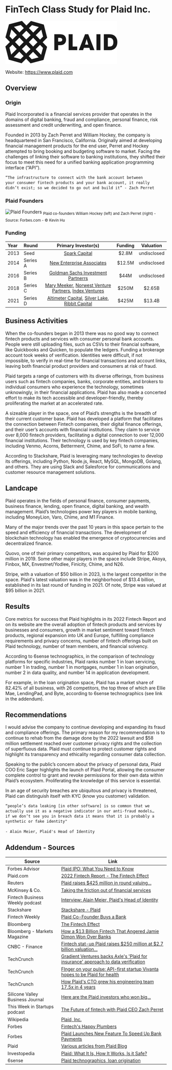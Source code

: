 # FinTech Class Study for Plaid Inc.

![test](images/350px-Plaid_logo.png)

Website: <https://www.plaid.com>

## Overview

### Origin

Plaid Incorporated is a financial services provider that operates in the domains of digital banking, fraud and compliance, personal finance, risk assessment and credit underwriting, and open finance.

Founded in 2013 by Zach Perret and William Hockey, the company is headquartered in San Francisco, California. Originally aimed at developing financial management products for the end user, Perret and Hockey attempted to bring booking and budgeting software to market. Facing the challenges of linking their software to banking institutions, they shifted their focus to meet this need for a unified banking application programming interface (“API”).

```
“The infrastructure to connect with the bank account between
your consumer fintech products and your bank account, it really
didn’t exist; so we decided to go out and build it” - Zach Perret
```

### Plaid Founders
![Plaid Founders](https://imageio.forbes.com/specials-images/imageserve/606cc07c057d1b6bbe16ce7a/Plaid-cofounders-William-Hockey-and-Zach-Perret/0x0.jpg?format=jpg&width=1440)
<sub>Plaid co-founders William Hockey (left) and Zach Perret (right) - Source: Forbes.com - © Kevin Hu</sub>

### Funding

| Year  | Round | Primary Investor(s) | Funding | Valuation |
| :------------- | :------------- | :-------------: | :-------------: | :-------------: |
|2013 | Seed| [Spark Capital](https://www.sparkcapital.com/)| $2.8M| undisclosed|
|2014 | Series A| [New Enterprise Associates](https://www.nea.com/)| $12.5M| undisclosed|
|2016 | Series B| [Goldman Sachs Investment Partnerrs](https://growth.gs.com/homepage)| $44M| undisclosed|
|2018 | Series C| [Mary Meeker](https://www.bondcap.com/partners/mary-meeker/), [Norwest Venture Partners](https://www.nvp.com/), [Index Ventures](https://www.indexventures.com/)| $250M| $2.65B|
|2021 | Series D| [Altimeter Capital](https://www.altimeter.com/home), [Silver Lake](https://www.silverlake.com/), [Ribbit Capital](https://ribbitcap.com/)| $425M| $13.4B|

## Business Activities

When the co-founders began in 2013 there was no good way to connect fintech products and services with consumer personal bank accounts. People were still uploading files, such as CSVs to their financial software, like Quickbooks and Quicken, to populate the ledgers. Funding a brokerage account took weeks of verification. Identities were difficult, if not impossible, to verify in real-time for financial transactions and account links, leaving both financial product providers and consumers at risk of fraud.

Plaid targets a range of customers with its diverse offerings, from business users such as fintech companies, banks, corporate entities, and brokers to individual consumers who experience the technology, sometimes unknowingly, in their financial applications. Plaid has also made a concerted effort to make its tech accessible and developer-friendly, thereby proliferating the market at an accelerated rate.

A sizeable player in the space, one of Plaid’s strengths is the breadth of their current customer base. Plaid has developed a platform that facilitates the connection between Fintech companies, their digital finance offerings, and their user’s accounts with financial institutions. They claim to service over 8,000 fintech providers, facilitating a digital connection to over 12,000 financial institutions. Their technology is used by key fintech companies, including Venmo, Acorns, Betterment, Chime, and SoFi, to name a few. 

According to Stackshare, Plaid is leveraging many technologies to develop its offerings, including Python, Node.js, React, MySQL, MongoDB, Golang, and others. They are using Slack and Salesforce for communications and customer resource management solutions. 


## Landcape

Plaid operates in the fields of personal finance, consumer payments, business finance, lending, open finance, digital banking, and wealth management. Plaid’s technologies power key players in mobile banking, including MoneyLion, Varo, Chime, and M1 Finance.  

Many of the major trends over the past 10 years in this space pertain to the speed and efficiency of financial transactions. The development of blockchain technology has enabled the emergence of cryptocurrencies and decentralized finance.

Quovo, one of their primary competitors, was acquired by Plaid for $200 million in 2019.  Some other major players in the space include Stripe, Akoya, Finbox, MX, Envestnet/Yodlee, Finicity, Chime, and N26.

Stripe, with a valuation of $50 billion in 2023, is the largest competitor in the space.  Plaid's latest valuation was in the neighborhood of $13.4 billion, established in its last round of funding in 2021.  Of note, Stripe was valued at $95 billion in 2021.


## Results

Core metrics for success that Plaid highlights in its 2022 Fintech Report and on its website are the overall adoption of fintech products and services by businesses and consumers, growth in market sentiment toward fintech products, regional expansion into UK and Europe, fulfilling compliance requirements and privacy concerns, number of fintech offerings built on Plaid technology, number of team members, and financial solvency.

According to 6sense technographics, in the comparison of technology platforms for specific industries, Plaid ranks number 1 in loan servicing, number 1 in trading, number 1 in mortgages, number 1 in loan origination, number 2 in data quality, and number 14 in application development.

For example, in the loan origination space, Plaid has a market share of 82.42% of all business, with 26 competitors, the top three of which are Ellie Mae, LendingPad, and Byte, according to 6sense technographics (see link in the addendum).

## Recommendations


I would advise the company to continue developing and expanding its fraud and compliance offerings. The primary reason for my recommendation is to continue to rehab from the damage done by the 2022 lawsuit and $58 million settlement reached over customer privacy rights and the collection of superfluous data.  Plaid must continue to protect customer rights and highlight its transparency and ethicality regarding consumer data collection. 

Speaking to the public’s concern about the privacy of personal data, Plaid COO Eric Sager highlights the launch of Plaid Portal, allowing the consumer complete control to grant and revoke permissions for their own data within Plaid’s ecosystem. Proliferating the knowledge of this service is essential. 

In an age of security breaches are ubiquitous and privacy is threatened, Plaid can distinguish itself with KYC (know you customer) validation.

```text
“people’s data leaking [in other software] is so common that we
actually use it as a negative indicator in our anti-fraud models…
if we don’t see you in breach data it means that it is probably a
synthetic or fake identity"

- Alain Meier, Plaid's Head of Identity
```

## Addendum - Sources

| Source  | Link |
| ------------- | ------------- |
| Forbes Advisor  |[Plaid IPO: What You Need to Know](https://www.forbes.com/advisor/investing/plaid-ipo/#:~:text=Plaid's%20business%20jumped%20by%2060,was%20going%20to%20the%20moon)  |
| Plaid.com  | [2022 Fintech Report - The Fintech Effect](https://assets.ctfassets.net/ss5kfr270og3/VaCGExAZmB8BOcPEZnUUk/5f707ad491b1112b33b9a23f0a014f27/the-fintech-effect-2022.pdf?form=2008)  |
| Reuters  | [Plaid raises $425 million in round valuing...](https://www.reuters.com/article/us-plaid-funding-idUSKBN2BU1ID)  |
| McKinsey & Co.  | [Taking the friction out of financial services](https://www.mckinsey.com/industries/financial-services/our-insights/taking-the-friction-out-of-financial-services-a-conversation-with-plaid-coo-eric-sager)  |
| Fintech Business Weekly podcast  | [Interview: Alain Meier, Plaid's Head of Identity](https://fintechbusinessweekly.substack.com/p/interview-alain-meier-plaids-head)  |
| Stackshare  | [Stackshare - Plaid](https://stackshare.io/plaid/plaid)  |
| Fintech Weekly  | [Plaid Co-Founder Buys a Bank](https://fintechbusinessweekly.substack.com/p/plaid-co-founder-buys-a-bank-goldman)  |
| Bloomberg  | [The Fintech Effect](link)  |
| Bloomberg - Markets Magazine  | [How a $13 Billion Fintech That Angered Jamie Dimon Won Over Banks](https://www.bloomberg.com/news/features/2023-05-31/plaid-scared-jamie-dimon-but-fintech-behind-venmo-and-robinhood-won-him-over)  |
| CNBC - Finance  | [Fintech stat-up Plaid raises $250 million at $2.7 billion valuation...](https://www.cnbc.com/2018/12/11/plaids-250-million-funding-round-propels-it-to-2point7-billion-valuation.html)  |
| TechCrunch  | [Gradient Ventures backs Axle's 'Plaid for insurance' approach to data verification](https://techcrunch.com/2023/04/10/gradient-ventures-axle-plaid-insurance-verification/)  |
| TechCrunch  | [FInger on your pulse: API-first startup Vivanta hopes to be Plaid for health](https://techcrunch.com/2022/06/21/finger-on-your-pulse-api-first-startup-vivanta-hopes-to-be-plaid-for-health/)  |
| TechCrunch  | [How Plaid's CTO grew his engineering team 17.5x in 4 years](https://techcrunch.com/2022/03/28/how-plaids-cto-grew-his-engineering-team-17-5x-in-4-years/)  |
| Silicone Valley Business Journal  | [Here are the Plaid investors who won big...](https://www.bizjournals.com/sanjose/news/2020/01/14/plaid-visa-acquisition-vc-return-nea-spark-kleiner.html)  |
| This Week in Startups podcast  | [The Future of fintech with Plaid CEO Zach Perret](https://podcasts.apple.com/us/podcast/the-future-of-fintech-with-plaid-ceo-zach-perret-e1818/id315114957?i=1000629464564)  |
| Wikipedia  | [Plaid, Inc.](https://en.m.wikipedia.org/wiki/Plaid_Inc.)  |
| Forbes  | [Fintech's Happy Plumbers](https://www.forbes.com/plaid-fintech/#3b5db98f67f9)  |
| Forbes  | [Plaid Launches New Feature To Speed Up Bank Payments](https://www.forbes.com/sites/emilymason/2023/04/13/plaid-launches-new-feature-to-speed-up-bank-payments/?sh=6713fe164e2b)  |
| Plaid  | [Various articles from Plaid Blog](https://plaid.com/blog/)  |
| Investopedia  | [Plaid: What It Is, How It Works, Is it Safe?](link)  |
| 6sense  | [Plaid technographics, loan origination](https://6sense.com/tech/loan-origination/plaid-market-share)  |
